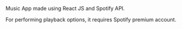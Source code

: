 Music App made using React JS and Spotify API.

For performing playback options, it requires Spotify premium account.
